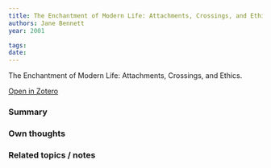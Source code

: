 ```yaml
---
title: The Enchantment of Modern Life: Attachments, Crossings, and Ethics.
authors: Jane Bennett
year: 2001

tags: 
date: 
---
```


The Enchantment of Modern Life: Attachments, Crossings, and Ethics.

[Open in Zotero](zotero://select/items/@bennettEnchantmentModernLife2001)


### Summary

### Own thoughts

### Related topics / notes